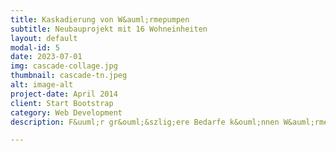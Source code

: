 ```yaml
---
title: Kaskadierung von W&auml;rmepumpen
subtitle: Neubauprojekt mit 16 Wohneinheiten
layout: default
modal-id: 5
date: 2023-07-01
img: cascade-collage.jpg
thumbnail: cascade-tn.jpeg
alt: image-alt
project-date: April 2014
client: Start Bootstrap
category: Web Development
description: F&uuml;r gr&ouml;&szlig;ere Bedarfe k&ouml;nnen W&auml;rmepumpen hintereinander geschaltet werden. Damit werden effizient hohe Vorlauftemperaturen erreicht, die dann &uuml;ber Mischer verteilt werden.

---
```

